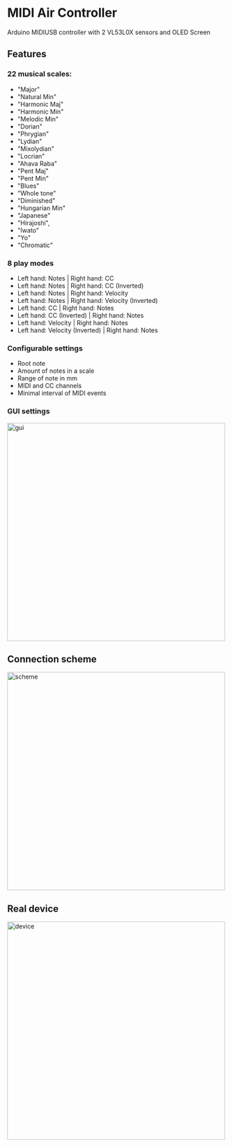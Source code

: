 # MIDI Air Controller
Arduino MIDIUSB controller with 2 VL53L0X sensors and OLED Screen

## Features 
### 22 musical scales:
  - "Major"
  - "Natural Min"
  - "Harmonic Maj"
  - "Harmonic Min"
  - "Melodic Min"
  - "Dorian"
  - "Phrygian"
  - "Lydian"
  - "Mixolydian"
  - "Locrian"
  - "Ahava Raba"
  - "Pent Maj"
  - "Pent Min"
  - "Blues"
  - "Whole tone"
  - "Diminished"
  - "Hungarian Min"
  - "Japanese"
  - "Hirajoshi",
  - "Iwato"
  - "Yo"
  - "Chromatic"

### 8 play modes
  - Left hand: Notes               | Right hand: CC
  - Left hand: Notes               | Right hand: CC (Inverted)
  - Left hand: Notes               | Right hand: Velocity
  - Left hand: Notes               | Right hand: Velocity (Inverted)
  - Left hand: CC                  | Right hand: Notes
  - Left hand: CC (Inverted)       | Right hand: Notes
  - Left hand: Velocity            | Right hand: Notes
  - Left hand: Velocity (Inverted) | Right hand: Notes

### Configurable settings
  - Root note
  - Amount of notes in a scale
  - Range of note in mm
  - MIDI and CC channels
  - Minimal interval of MIDI events

### GUI settings
  <img width="500" alt="gui" src="https://user-images.githubusercontent.com/1909810/215356042-34e8f1f8-ade0-41f2-b220-296a29bea31d.jpeg">

## Connection scheme
<img width="500" alt="scheme" src="https://user-images.githubusercontent.com/1909810/214956119-4ba645f4-ac2d-4603-9f38-8516719e28dc.png">

## Real device
<img width="500" alt="device" src="https://user-images.githubusercontent.com/1909810/214956691-ca016850-d611-449f-9ccc-500bcb2e5561.jpeg">
